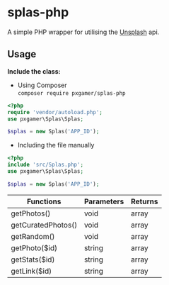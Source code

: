 # splas-php

A simple PHP wrapper for utilising the [Unsplash](https://unsplash.com) api.

## Usage

__Include the class:__
- Using Composer  
`composer require pxgamer/splas-php`  
```php
<?php
require 'vendor/autoload.php';
use pxgamer\Splas\Splas;

$splas = new Splas('APP_ID');
```
- Including the file manually  
```php
<?php
include 'src/Splas.php';
use pxgamer\Splas\Splas;

$splas = new Splas('APP_ID');
```

Functions             | Parameters | Returns
--------------------- | ---------- | -------
getPhotos()           | void       | array
getCuratedPhotos()    | void       | array
getRandom()           | void       | array
getPhoto($id)         | string     | array
getStats($id)         | string     | array
getLink($id)          | string     | array